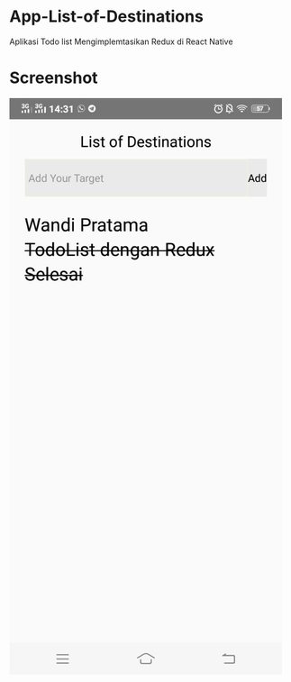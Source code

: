 # App-List-of-Destinations
Aplikasi Todo list Mengimplemtasikan Redux di React Native 
# Screenshot
![dokumentasitodolistredux](https://github.com/thisWandiPratama/App-List-of-Destinations/blob/master/DokementasiAplikasi/todolistredux.jpg)

